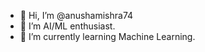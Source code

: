 - 👋 Hi, I’m @anushamishra74
- 👀 I’m AI/ML enthusiast.
- 🌱 I’m currently learning Machine Learning.

<!---
anushamishra74/anushamishra74 is a ✨ special ✨ repository because its `README.md` (this file) appears on your GitHub profile.
You can click the Preview link to take a look at your changes.
--->
